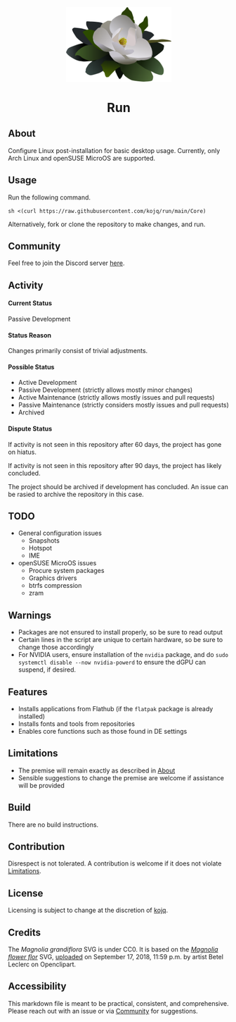 <div align = "center">
  <img src = "LOGO.svg" width = 240/>

# Run
</div>

## About

Configure Linux post-installation for basic desktop usage. Currently, only Arch Linux and openSUSE MicroOS are supported.

## Usage

Run the following command.

```
sh <(curl https://raw.githubusercontent.com/kojq/run/main/Core)
```

Alternatively, fork or clone the repository to make changes, and run.

## Community

Feel free to join the Discord server [here](https://discord.gg/hgGxdbvC).

## Activity

#### Current Status

Passive Development

#### Status Reason

Changes primarily consist of trivial adjustments.

#### Possible Status

- Active Development
- Passive Development (strictly allows mostly minor changes)
- Active Maintenance (strictly allows mostly issues and pull requests)
- Passive Maintenance (strictly considers mostly issues and pull requests)
- Archived

#### Dispute Status

If activity is not seen in this repository after 60 days, the project has gone on hiatus.

If activity is not seen in this repository after 90 days, the project has likely concluded.

The project should be archived if development has concluded. An issue can be rasied to archive the repository in this case.

## TODO

- General configuration issues
  - Snapshots
  - Hotspot
  - IME
- openSUSE MicroOS issues
  - Procure system packages
  - Graphics drivers
  - btrfs compression
  - zram

## Warnings

- Packages are not ensured to install properly, so be sure to read output
- Certain lines in the script are unique to certain hardware, so be sure to change those accordingly
- For NVIDIA users, ensure installation of the `nvidia` package, and do `sudo systemctl disable --now nvidia-powerd` to ensure the dGPU can suspend, if desired.

## Features

- Installs applications from Flathub (if the `flatpak` package is already installed)
- Installs fonts and tools from repositories
- Enables core functions such as those found in DE settings

## Limitations

- The premise will remain exactly as described in [About](#about)
- Sensible suggestions to change the premise are welcome if assistance will be provided

## Build

There are no build instructions.

## Contribution

Disrespect is not tolerated. A contribution is welcome if it does not violate [Limitations](#limitations).

## License

Licensing is subject to change at the discretion of [kojq](https://github.com/kojq).

## Credits

The *Magnolia grandiflora* SVG is under CC0. It is based on the *[Magnolia flower flor](https://www.openclipart.org/detail/306895/magnolia-flower-flor)* SVG, [uploaded](https://www.openclipart.org/download/306895/1537228771.svg) on September 17, 2018, 11:59 p.m. by artist Betel Leclerc on Openclipart.

## Accessibility

This markdown file is meant to be practical, consistent, and comprehensive. Please reach out with an issue or via [Community](#community) for suggestions.
